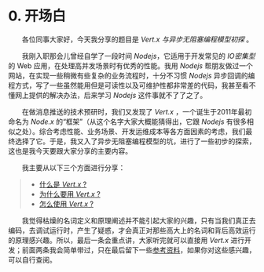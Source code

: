 # 0. 开场白

&emsp;&emsp;各位同事大家好，今天我分享的题目是 *Vert.x 与异步无阻塞编程模型初探* 。

&emsp;&emsp;我刚入职那会儿曾经自学了一段时间 *Nodejs*，它适用于开发常见的 *IO密集型* 的 Web 应用，在处理高并发场景时有优秀的性能。我用 *Nodejs* 帮朋友做过一个网站，在实现一些稍微有些复杂的业务流程时，十分不习惯 *Nodejs* 异步回调的编程方式，写了一些虽然能用但是可读性以及可维护性都非常差的代码，我甚至看不懂网上提供的解决办法，后来学习 *Nodejs* 这件事就不了了之了。

&emsp;&emsp;在做消息推送的技术预研时，我们又发现了 *Vert.x* ，一个诞生于2011年最初命名为 *Node.x* 的“框架”（从这个名字大家大概能猜得出，它跟 *Nodejs* 有很多相似之处）。综合考虑性能、业务场景、开发运维成本等各方面因素的考虑，我们最终选择了它。于是，我又入了异步无阻塞编程模型的坑，进行了一些初步的探索，这也是我今天要跟大家分享的主要内容。

&emsp;&emsp;我主要从以下三个方面进行分享：
    
> * [什么是 *Vert.x* ?](../chapter1/README.md)
> * [为什么要用 *Vert.x* ?](../chapter2/README.md)
> * [怎么使用 *Vert.x* ?](../chapter3/README.md)

&emsp;&emsp;我觉得枯燥的名词定义和原理阐述并不能引起大家的兴趣，只有当我们真正去编码，去调试运行时，产生了疑惑，才会真正对那些高大上的名词和背后高效运行的原理感兴趣。所以，最后一条会重点讲，大家听完就可以直接用 *Vert.x* 进行开发；前面两条我会简单带过，只在最后留下一些[参考资料](../chapter4/README.md)，如果你对这些感兴趣，可以自行查阅。
